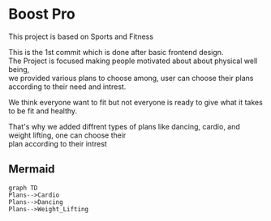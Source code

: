 <h1>Boost Pro</h1>
  <p>This project is based on Sports and Fitness  </p>
  <p>This is the 1st commit which is done after basic frontend design.<br>
  The Project is focused making people motivated about about physical well being, <br>
  we provided various plans to choose among, user can choose their plans according to their need and intrest.<br>
  <p>We think everyone want to fit but not everyone is ready to give what it takes to be fit and healthy.</p>
  <p>That's why we added diffrent types of plans like dancing, cardio, and weight lifting, one can choose their <br>
  plan according to their intrest</p>

  ## Mermaid
  ```mermaid
  graph TD
  Plans-->Cardio
  Plans-->Dancing
  Plans-->Weight_Lifting
```
